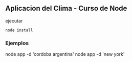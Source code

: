 ## Aplicacion del Clima - Curso de Node

ejecutar
```
node install
```


### Ejemplos
node app -d 'cordoba argentina'
node app -d 'new york'